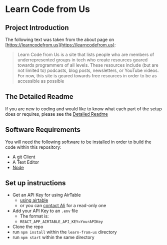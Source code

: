 # Learn Code from Us

## Project Introduction

The following text was taken from the about page on [https://learncodefrom.us](https://learncodefrom.us):

> Learn Code from Us is a site that lists people who are members of underrepresented groups in tech who create resources geared towards programmers of all levels. These resources include (but are not limited to) podcasts, blog posts, newsletters, or YouTube videos. For now, this site is geared towards free resources in order to be as accessible as possible

## The Detailed Readme

If you are new to coding and would like to know what each part of the setup does or requires, please see the [Detailed Readme](DetailedReadme.md)

## Software Requirements

You will need the following software to be installed in order to build the code within this repository:

- A git Client
- A Text Editor
- [Node](https://nodejs.org/en/)

## Set up instructions

- Get an API Key for using AirTable
  - [using airtable](https://support.airtable.com/hc/en-us/articles/219046777-How-do-I-get-my-API-key-)
  - or you can [contact Ali](https://twitter.com/aspittel) for a read-only one
- Add your API Key to an `.env` file
  - The format is:
  - `REACT_APP_AIRTABLE_API_KEY=YourAPIKey`
- Clone the repo
- run `npm install` within the `learn-from-us` directory
- run `npm start` within the same directory
